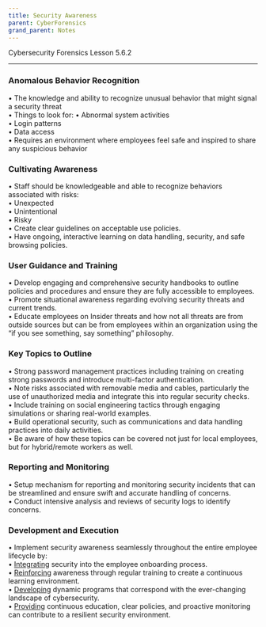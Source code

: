 ```yaml
---
title: Security Awareness
parent: CyberForensics 
grand_parent: Notes
---
```

Cybersecurity Forensics Lesson 5.6.2
___
### Anomalous Behavior Recognition  
• The knowledge and ability to recognize unusual behavior that might signal a security threat  
• Things to look for:
	• Abnormal system activities  
	• Login patterns  
	• Data access  
• Requires an environment where employees feel safe and inspired to share any suspicious behavior

### Cultivating Awareness  
• Staff should be knowledgeable and able to recognize behaviors associated with risks:  
	• Unexpected  
	• Unintentional  
	• Risky  
• Create clear guidelines on acceptable use policies.  
• Have ongoing, interactive learning on data handling, security, and safe browsing policies.

### User Guidance and Training  
• Develop engaging and comprehensive security handbooks to outline policies and procedures and ensure they are fully accessible to employees.  
• Promote situational awareness regarding evolving security threats and current trends.  
• Educate employees on Insider threats and how not all threats are from outside sources but can be from employees within an organization using the “if you see something, say something” philosophy.

### Key Topics to Outline  
• Strong password management practices including training on creating strong passwords and introduce multi-factor authentication.  
• Note risks associated with removable media and cables, particularly the use of unauthorized media and integrate this into regular security checks.  
• Include training on social engineering tactics through engaging simulations or sharing real-world examples.  
• Build operational security, such as communications and data handling practices into daily activities.  
• Be aware of how these topics can be covered not just for local employees, but for hybrid/remote workers as well.

### Reporting and Monitoring  
• Setup mechanism for reporting and monitoring security incidents that can be streamlined and ensure swift and accurate handling of concerns.  
• Conduct intensive analysis and reviews of security logs to identify concerns.

### Development and Execution  
• Implement security awareness seamlessly throughout the entire employee lifecycle by:  
	• <u>Integrating</u> security into the employee onboarding process.  
	• <u>Reinforcing</u> awareness through regular training to create a continuous learning environment.  
	• <u>Developing</u> dynamic programs that correspond with the ever-changing landscape of cybersecurity.  
	• <u>Providing</u> continuous education, clear policies, and proactive monitoring can contribute to a resilient security environment.